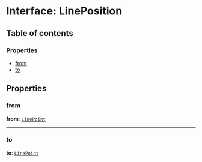 # Interface: LinePosition

## Table of contents

### Properties

* [from](/en/auto-docs/free-layout-editor/interfaces/LinePosition.md#from)
* [to](/en/auto-docs/free-layout-editor/interfaces/LinePosition.md#to)

## Properties

### from

**from**: [`LinePoint`](/en/auto-docs/free-layout-editor/interfaces/LinePoint.md)

***

### to

**to**: [`LinePoint`](/en/auto-docs/free-layout-editor/interfaces/LinePoint.md)
